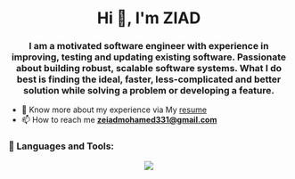 <h1 align="center">Hi 👋, I'm ZIAD</h1>
<h3 align="center">I am a motivated software engineer with experience in improving, testing and updating existing software. Passionate about building robust, scalable software systems. What I do best is finding the ideal, faster, less-complicated and better solution while solving a problem or developing a feature.</h3>


- 📝 <span>Know more about my experience via My</span> <a href="https://drive.google.com/file/d/1eh5Qb73m1LM-qG6tINwsDVh6oGLxjASn/view?usp=sharing">
  resume
  </a>
- 📫 How to reach me **zeiadmohamed331@gmail.com**


<h3 align="left"> 🧰 Languages and Tools:</h3>
<p align="center">
  <a href="https://skillicons.dev">
    <img src="https://skillicons.dev/icons?i=py,ts,nodejs,nest,express,mongodb,mysql,postgres,docker,kubernetes,aws,git" />
  </a>
</p>

